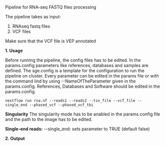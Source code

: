 Pipeline for RNA-seq FASTQ files processing

The pipeline takes as input:

1. RNAseq fastq files
2. VCF files

Make sure that the VCF file is VEP annotated

**1. Usage**

Before running the pipeline, the config files has to be edited. In the
params.config parameters like references, databases and samples are defined. The sge.config
is a template for the configuration to run the pipeline on cluster.
Every parameter can be edited in the params file or with the command lind by using --NameOfTheParameter given in the params.config.
References, Databases and Software should be edited in the params.config.

`nextflow run rna.nf --reads1 --reads2 --tsv_file --vcf_file --single_end --phased_vcf --phased_vcf_tbi`

**Singularity**
The singularity mode has to be anabled in the params.config file and the path to the image has to be edited.

**Single-end reads:**
--single_end: sets parameter to TRUE (default false)

**2. Output**
